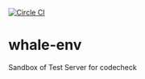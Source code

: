 [![Circle CI](https://circleci.com/gh/givery-technology/whale-env.svg?style=svg&circle-token=616e448275061bd316259148d8e22bc91e823937)](https://circleci.com/gh/givery-technology/whale-env)

# whale-env
Sandbox of Test Server for codecheck
